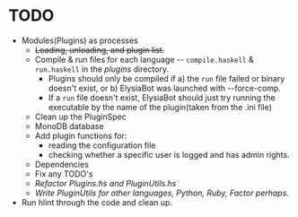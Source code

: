 # TODO

* Modules(Plugins) as processes
    * <del>Loading, unloading, and plugin list.</del>
    * Compile & run files for each language -- `compile.haskell` & `run.haskell` in the *plugins* directory.
        * Plugins should only be compiled if a) the `run` file failed or binary doesn't exist, or b) ElysiaBot was launched with --force-comp.
        * If a `run` file doesn't exist, ElysiaBot should just try running the executable by the name of the plugin(taken from the .ini file)
    * Clean up the PluginSpec
    * MonoDB database
    * Add plugin functions for:
        * reading the configuration file
        * checking whether a specific user is logged and has admin rights.
    * Dependencies
    * Fix any TODO's
    * _Refactor Plugins.hs and PluginUtils.hs_
    * _Write PluginUtils for other languages, Python, Ruby, Factor perhaps._
* Run hlint through the code and clean up.

